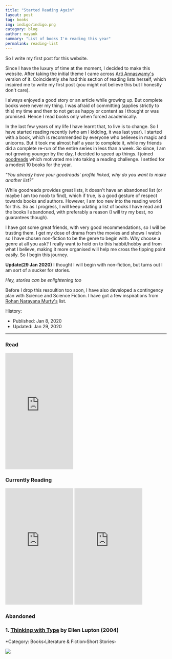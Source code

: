 ```yaml
---
title: "Started Reading Again"
layout: post
tag: books
img: indigo/indigo.png
category: blog
author: mayank
summary: "List of books I'm reading this year"
permalink: reading-list
---
```


So I write my first post for this website.

Since I have the luxury of time at the moment, I decided to make this website. After taking the initial theme I came across [Arti Annaswamy's](https://github.com/aannasw/aannasw.github.io) version of it. Coincidently she had this section of reading lists herself, which inspired me to write my first post (you might not believe this but I honestly don't care). 

I always enjoyed a good story or an article while growing up. But complete books were never my thing. I was afraid of committing (applies strictly to this) my time and then to not get as happy or content as I thought or was promised. Hence I read books only when forced academically.

In the last few years of my life I have learnt that, to live is to change. So I have started reading recently (who am I kidding, it was last year). I started with a book, which is recommended by everyone who believes in magic and unicorns. But it took me almost half a year to complete it, while my friends did a complete re-run of the entire series in less than a week. So since, I am not growing younger by the day, I decided to speed up things. I joined [goodreads](https://www.goodreads.com/kumar-mayank) which motivated me into taking a reading challenge. I settled for a modest 10 books for the year. 

_"You already have your goodreads' profile linked, why do you want to make another list?"_

While goodreads provides great lists, it doesn't have an abandoned list (or maybe I am too noob to find), which if true, is a good gesture of respect towards books and authors. However, I am too new into the reading world for this. So as I progress, I will keep udating a list of books I have read and the books I abandoned, with preferably a reason (I will try my best, no guarantees though).

I have got some great friends, with very good recommendations, so I will be trusting them. I get my dose of drama from the movies and shows I watch so I have chosen non-fiction to be the genre to begin with. Why choose a genre at all you ask? I really want to hold on to this habbit/hobby and from what I believe, making it more organised will help me cross the tipping point easily. So I begin this journey.

**Update(29 Jan 2020)** I thought I will begin with non-fiction, but turns out I am sort of a sucker for stories. 

_Hey, stories can be enlightening too_

Before I drop this resoultion too soon, I have also developed a contingency plan with Science and Science Fiction. I have got a few inspirations from [Rohan Narayana Murty's](http://www.eecs.harvard.edu/~rohan/Books.html) list.


History:

- Published: Jan 8, 2020
- Updated: Jan 29, 2020

---
### Read
<iframe type="text/html" width="212" height="362" frameborder="0" allowfullscreen style="max-width:100%" src="https://read.amazon.in/kp/card?asin=B00U6SFUSS&preview=inline&linkCode=kpe&ref_=cm_sw_r_kb_dp_LlhsEbNQ7JKEW" ></iframe>

### Currently Reading

<iframe type="text/html" width="212" height="362" frameborder="0" allowfullscreen style="max-width:100%" src="https://read.amazon.com/kp/card?asin=B00IYUYF4A&preview=inline&linkCode=kpe&ref_=cm_sw_r_kb_dp_JeCIAbKEW0MD0" ></iframe>
<iframe type="text/html" width="212" height="362" frameborder="0" allowfullscreen style="max-width:100%" src="https://read.amazon.in/kp/card?asin=B00I7JO1O2&preview=inline&linkCode=kpe&ref_=cm_sw_r_kb_dp_MW2uEb8GRASJY" ></iframe>

### Abandoned
<h3>1. <a href="http://amzn.to/1UoRJSV" target="_blank">Thinking with Type</a> by Ellen Lupton (2004)</h3>	

*Category: Books›Literature & Fiction›Short Stories› 
	
<p align="left"><a href="https://www.amazon.in/Ishq-Mein-Shahar-Laprek-Trilogy/dp/8126727675/"><img src="https://raw.githubusercontent.com/aannasw/aannasw.github.io/master/assets/images/posts/reading-list/ishqsheher.jpg" /></a></p>
